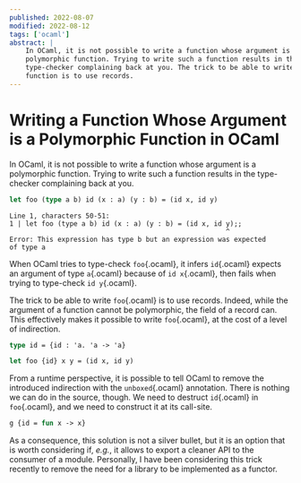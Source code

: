 ```yaml
---
published: 2022-08-07
modified: 2022-08-12
tags: ['ocaml']
abstract: |
    In OCaml, it is not possible to write a function whose argument is a
    polymorphic function. Trying to write such a function results in the
    type-checker complaining back at you. The trick to be able to write such a
    function is to use records.
---
```


# Writing a Function Whose Argument is a Polymorphic Function in OCaml

In OCaml, it is not possible to write a function whose argument is a
polymorphic function. Trying to write such a function results in the
type-checker complaining back at you.

```ocaml
let foo (type a b) id (x : a) (y : b) = (id x, id y)
```

```
Line 1, characters 50-51:
1 | let foo (type a b) id (x : a) (y : b) = (id x, id y);;
                                                      ^
Error: This expression has type b but an expression was expected
of type a
```

When OCaml tries to type-check `foo`{.ocaml}, it infers `id`{.ocaml} expects an
argument of type `a`{.ocaml} because of `id x`{.ocaml}, then fails when trying
to type-check `id y`{.ocaml}.

The trick to be able to write `foo`{.ocaml} is to use records. Indeed, while
the argument of a function cannot be polymorphic, the field of a record can.
This effectively makes it possible to write `foo`{.ocaml}, at the cost of a
level of indirection.

```ocaml
type id = {id : 'a. 'a -> 'a}

let foo {id} x y = (id x, id y)
```

From a runtime perspective, it is possible to tell OCaml to remove the
introduced indirection with the `unboxed`{.ocaml} annotation. There is nothing
we can do in the source, though. We need to destruct `id`{.ocaml} in
`foo`{.ocaml}, and we need to construct it at its call-site.

```ocaml
g {id = fun x -> x}
```

As a consequence, this solution is not a silver bullet, but it is an option
that is worth considering if, *e.g.*, it allows to export a cleaner API to the
consumer of a module. Personally, I have been considering this trick recently
to remove the need for a library to be implemented as a functor.
